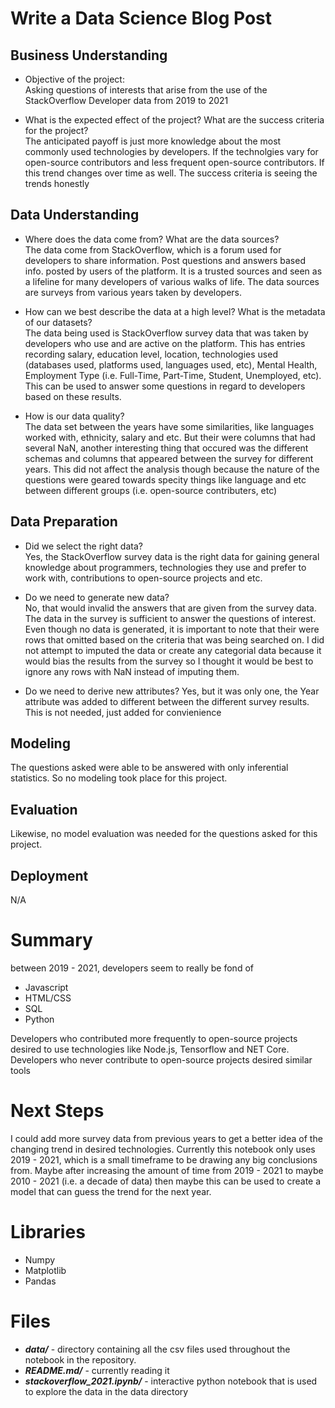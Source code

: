 # Write a Data Science Blog Post

## Business Understanding
* Objective of the project: <br> 
Asking questions of interests that arise from the use of the StackOverflow Developer data from 2019 to 2021

* What is the expected effect of the project? What are the success criteria for the project?<br>
The anticipated payoff is just more knowledge about the most commonly used technologies by developers. If the technolgies vary for open-source contributors and less frequent open-source contributors. If this trend changes over time as well. The success criteria is seeing the trends honestly 

## Data Understanding
* Where does the data come from? What are the data sources?<br>
  The data come from StackOverflow, which is a forum used for developers to share information. Post questions and answers based info. posted by users of the platform. It is a trusted sources and seen as a lifeline for many developers of various walks of life. The data sources are surveys from various years taken by developers.
  
* How can we best describe the data at a high level? What is the metadata of our datasets?<br>
 The data being used is StackOverflow survey data that was taken by developers who use and are active on the platform. This has entries recording salary, education level, location, technologies used (databases used, platforms used, languages used, etc), Mental Health, Employment Type (i.e. Full-Time, Part-Time, Student, Unemployed, etc). This can be used to answer some questions in regard to developers based on these results.
 
* How is our data quality?<br>
  The data set between the years have some similarities, like languages worked with, ethnicity, salary and etc. But their were columns that had several NaN, another interesting thing that occured was the different schemas and columns that appeared between the survey for different years. This did not affect the analysis though because the nature of the questions were geared towards specity things like language and etc between different groups (i.e. open-source contributers, etc)

## Data Preparation
* Did we select the right data?<br>
  Yes, the StackOverflow survey data is the right data for gaining general knowledge about programmers, technologies they use and prefer to work with, contributions to open-source projects and etc.
  
* Do we need to generate new data?<br>
  No, that would invalid the answers that are given from the survey data. The data in the survey is sufficient to answer the questions of interest. Even though no data is generated, it is important to note that their were rows that omitted based on the criteria that was being searched on. I did not attempt to imputed the data or create any categorial data because it would bias the results from the survey so I thought it would be best to ignore any rows with NaN instead of imputing them. 
  
* Do we need to derive new attributes?
  Yes, but it was only one, the Year attribute was added to different between the different survey results. This is not needed, just added for convienience

## Modeling
 The questions asked were able to be answered with only inferential statistics. So no modeling took place for this project. 

## Evaluation
Likewise, no model evaluation was needed for the questions asked for this project.

## Deployment
N/A

# Summary
  between 2019 - 2021, developers seem to really be fond of 
  * Javascript
  * HTML/CSS
  * SQL
  * Python
  
  Developers who contributed more frequently to open-source projects desired to use
  technologies like Node.js, Tensorflow and NET Core. Developers who never contribute to open-source projects desired similar tools
  
  # Next Steps 
  I could add more survey data from previous years to get a better idea of the changing trend in desired technologies. Currently this notebook only uses 2019 - 2021, which is a small timeframe to be drawing any big conclusions from. Maybe after increasing the amount of time from 2019 - 2021 to maybe 2010 - 2021 (i.e. a decade of data) then maybe this can be used to create a model that can guess the trend for the next year.

# Libraries 
* Numpy
* Matplotlib
* Pandas

# Files
* <b><em>data/</b></em> - directory containing all the csv files used throughout the notebook in the repository.
* <b><em>README.md/</b></em> - currently reading it 
* <b><em>stackoverflow_2021.ipynb/</b></em> - interactive python notebook that is used to explore the data in the data directory

